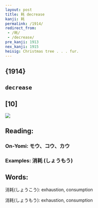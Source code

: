 ```yaml
---
layout: post
title: 耗 decrease
kanji: 耗
permalink: /1914/
redirect_from:
 - /耗/
 - /decrease/
pre_kanji: 1913
nex_kanji: 1915
heisig: Christmas tree . . . fur.
---
```


## {1914}

## `decrease`

## [10]

<div class="stroke"><img src="E88097.png" /></div>

## Reading:

### On-Yomi: モウ、コウ、カウ

### Examples: 消耗 (しょうもう)

## Words:

消耗(しょうこう): exhaustion, consumption

消耗(しょうもう): exhaustion, consumption
